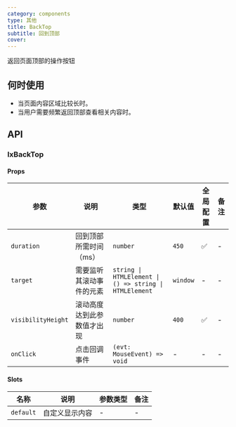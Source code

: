 ```yaml
---
category: components
type: 其他
title: BackTop
subtitle: 回到顶部
cover: 
---
```


返回页面顶部的操作按钮

## 何时使用

- 当页面内容区域比较长时。
- 当用户需要频繁返回顶部查看相关内容时。

## API

### IxBackTop

#### Props

| 参数 | 说明 | 类型 | 默认值 | 全局配置 | 备注 |
| -- | -- | -- | --  | -- | -- |
| `duration` | 回到顶部所需时间（ms） | `number` | `450` |  ✅  | - |
| `target` | 需要监听其滚动事件的元素 | `string \| HTMLElement \| () => string \| HTMLElement` | `window` | - | - |
| `visibilityHeight` | 滚动高度达到此参数值才出现 | `number` | `400`  |  ✅  | - |
| `onClick` | 点击回调事件 | `(evt: MouseEvent) => void` | - | - | - |

#### Slots

| 名称 | 说明 | 参数类型 | 备注 |
|  -- | -- | -- | -- |
|  `default` | 自定义显示内容 | - | - |
